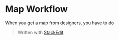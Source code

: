 # Map Workflow

When you get a map from designers, you have to do 


> Written with [StackEdit](https://stackedit.io/).
<!--stackedit_data:
eyJoaXN0b3J5IjpbLTE2MTcyMDY0NzcsNzMwOTk4MTE2XX0=
-->